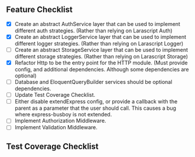 ## Feature Checklist

- [x] Create an abstract AuthService layer that can be used to implement different auth strategies. (Rather than relying on Larascript Auth)
- [x] Create an abstract LoggerService layer that can be used to implement different logger strategies. (Rather than relying on Larascript Logger)
- [ ] Create an abstract StorageService layer that can be used to implement different storage strategies. (Rather than relying on Larascript Storage)
- [x] Refactor Http to be the entry point for the HTTP module. (Must provide config, and additional dependencies. Although some dependencies are optional)
- [ ] Database and EloquentQueryBuilder services should be optional dependencies.
- [ ] Update Test Coverage Checklist.
- [ ] Either disable extendExpress config, or provide a callback with the parent as a parameter that the user should call. This causes a bug where express-busboy is not extended.
- [ ] Implement Authorization Middleware.
- [ ] Implement Validation Middleware.

## Test Coverage Checklist